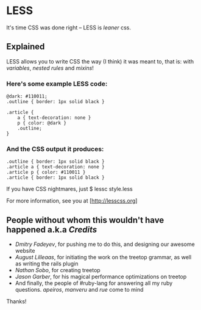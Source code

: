 LESS
====
It's time CSS was done right – LESS is _leaner_ css.

Explained
---------
LESS allows you to write CSS the way (I think) it was meant to, that is: with *variables*, *nested rules* and *mixins*!

### Here's some example LESS code:
	
	@dark: #110011;
	.outline { border: 1px solid black }
	
	.article {
		a { text-decoration: none }
		p { color: @dark }
		.outline;
	}
	
### And the CSS output it produces:
	
	.outline { border: 1px solid black }
	.article a { text-decoration: none }
	.article p { color: #110011 }
	.article { border: 1px solid black }
	
If you have CSS nightmares, just 
	$ lessc style.less

For more information, see you at [http://lesscss.org]

People without whom this wouldn't have happened a.k.a *Credits*
---------------------------------------------------------------

- *Dmitry Fadeyev*, for pushing me to do this, and designing our awesome website
- *August Lilleaas*, for initiating the work on the treetop grammar, as well as writing the rails plugin
- *Nathan Sobo*, for creating treetop
- *Jason Garber*, for his magical performance optimizations on treetop
- And finally, the people of #ruby-lang for answering all my ruby questions. *apeiros*, *manveru* and *rue* come to mind

Thanks!